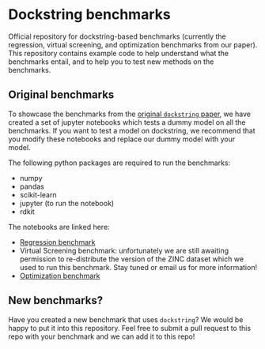 # Dockstring benchmarks

Official repository for dockstring-based benchmarks
(currently the regression, virtual screening, and optimization benchmarks from our paper).
This repository contains example code to help understand what the benchmarks
entail, and to help you to test new methods on the benchmarks.

## Original benchmarks

To showcase the benchmarks from the
[original `dockstring` paper](https://pubs.acs.org/doi/10.1021/acs.jcim.1c01334),
we have created a set of jupyter notebooks which tests
a dummy model on all the benchmarks.
If you want to test a model on dockstring, we recommend that you
modify these notebooks and replace our dummy model with your model.

The following python packages are required to run the benchmarks:
- numpy
- pandas
- scikit-learn
- jupyter (to run the notebook)
- rdkit

The notebooks are linked here:
- [Regression benchmark](/original/regression.ipynb)
- Virtual Screening benchmark: unfortunately we are still awaiting permission to re-distribute the version of the ZINC dataset which we used to run this benchmark. Stay tuned or email us for more information!
- [Optimization benchmark](TODO)

## New benchmarks?

Have you created a new benchmark that uses `dockstring`?
We would be happy to put it into this repository.
Feel free to submit a pull request to this repo with your benchmark
and we can add it to this repo!
